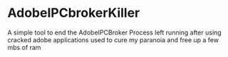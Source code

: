 # AdobeIPCbrokerKiller
A simple tool to end the AdobeIPCBroker Process left running after using cracked adobe applications used to cure my paranoia and free up a few mbs of ram
